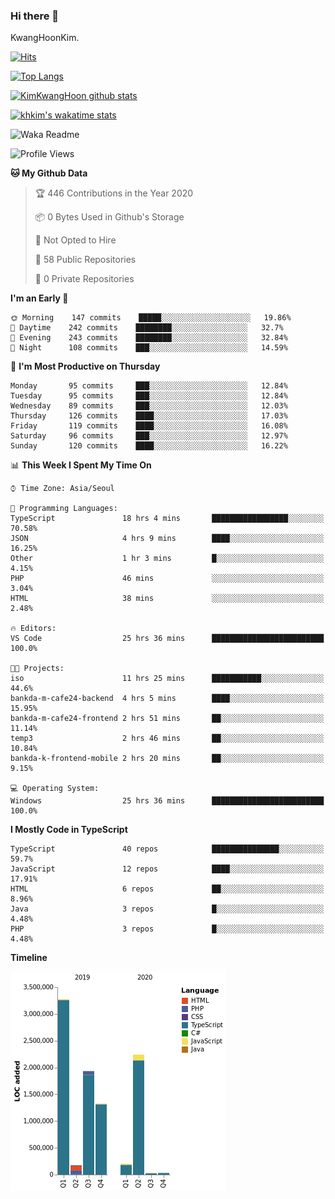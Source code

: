### Hi there 👋

KwangHoonKim.

[![Hits](https://hits.seeyoufarm.com/api/count/incr/badge.svg?url=https%3A%2F%2Fgithub.com%2Frhkdgns95)](https://hits.seeyoufarm.com)  

[![Top Langs](https://github-readme-stats.vercel.app/api/top-langs/?username=rhkdgns95&layout=compact)](https://github.com/anuraghazra/github-readme-stats)   

[![KimKwangHoon github stats](https://github-readme-stats.vercel.app/api?username=rhkdgns95&show_icons=true)](https://github.com/anuraghazra/github-readme-stats)  

[![khkim's wakatime stats](https://github-readme-stats.vercel.app/api/wakatime?username=rhkdgns95)](https://github.com/anuraghazra/github-readme-stats)

<!--
**rhkdgns95/rhkdgns95** is a ✨ _special_ ✨ repository because its `README.md` (this file) appears on your GitHub profile.

Here are some ideas to get you started:

- 🔭 I’m currently working on ...
- 🌱 I’m currently learning ...
- 👯 I’m looking to collaborate on ...
- 🤔 I’m looking for help with ...
- 💬 Ask me about ...
- 📫 How to reach me: ...
- 😄 Pronouns: ...
- ⚡ Fun fact: ...
-->



![Waka Readme](https://github.com/rhkdgns95/rhkdgns95/workflows/Waka%20Readme/badge.svg)
<!--START_SECTION:waka-->
![Profile Views](http://img.shields.io/badge/Profile%20Views-3-blue)

**🐱 My Github Data** 

> 🏆 446 Contributions in the Year 2020
 > 
> 📦 0 Bytes Used in Github's Storage 
 > 
> 🚫 Not Opted to Hire
 > 
> 📜 58 Public Repositories 
 > 
> 🔑 0 Private Repositories  
 > 
**I'm an Early 🐤** 

```text
🌞 Morning    147 commits    █████░░░░░░░░░░░░░░░░░░░░   19.86% 
🌆 Daytime    242 commits    ████████░░░░░░░░░░░░░░░░░   32.7% 
🌃 Evening    243 commits    ████████░░░░░░░░░░░░░░░░░   32.84% 
🌙 Night      108 commits    ███░░░░░░░░░░░░░░░░░░░░░░   14.59%

```
📅 **I'm Most Productive on Thursday** 

```text
Monday       95 commits     ███░░░░░░░░░░░░░░░░░░░░░░   12.84% 
Tuesday      95 commits     ███░░░░░░░░░░░░░░░░░░░░░░   12.84% 
Wednesday    89 commits     ███░░░░░░░░░░░░░░░░░░░░░░   12.03% 
Thursday     126 commits    ████░░░░░░░░░░░░░░░░░░░░░   17.03% 
Friday       119 commits    ████░░░░░░░░░░░░░░░░░░░░░   16.08% 
Saturday     96 commits     ███░░░░░░░░░░░░░░░░░░░░░░   12.97% 
Sunday       120 commits    ████░░░░░░░░░░░░░░░░░░░░░   16.22%

```


📊 **This Week I Spent My Time On** 

```text
⌚︎ Time Zone: Asia/Seoul

💬 Programming Languages: 
TypeScript               18 hrs 4 mins       █████████████████░░░░░░░░   70.58% 
JSON                     4 hrs 9 mins        ████░░░░░░░░░░░░░░░░░░░░░   16.25% 
Other                    1 hr 3 mins         █░░░░░░░░░░░░░░░░░░░░░░░░   4.15% 
PHP                      46 mins             ░░░░░░░░░░░░░░░░░░░░░░░░░   3.04% 
HTML                     38 mins             ░░░░░░░░░░░░░░░░░░░░░░░░░   2.48%

🔥 Editors: 
VS Code                  25 hrs 36 mins      █████████████████████████   100.0%

🐱‍💻 Projects: 
iso                      11 hrs 25 mins      ███████████░░░░░░░░░░░░░░   44.6% 
bankda-m-cafe24-backend  4 hrs 5 mins        ████░░░░░░░░░░░░░░░░░░░░░   15.95% 
bankda-m-cafe24-frontend 2 hrs 51 mins       ██░░░░░░░░░░░░░░░░░░░░░░░   11.14% 
temp3                    2 hrs 46 mins       ██░░░░░░░░░░░░░░░░░░░░░░░   10.84% 
bankda-k-frontend-mobile 2 hrs 20 mins       ██░░░░░░░░░░░░░░░░░░░░░░░   9.15%

💻 Operating System: 
Windows                  25 hrs 36 mins      █████████████████████████   100.0%

```

**I Mostly Code in TypeScript** 

```text
TypeScript               40 repos            ███████████████░░░░░░░░░░   59.7% 
JavaScript               12 repos            ████░░░░░░░░░░░░░░░░░░░░░   17.91% 
HTML                     6 repos             ██░░░░░░░░░░░░░░░░░░░░░░░   8.96% 
Java                     3 repos             █░░░░░░░░░░░░░░░░░░░░░░░░   4.48% 
PHP                      3 repos             █░░░░░░░░░░░░░░░░░░░░░░░░   4.48%

```


**Timeline**

![Chart not found](https://raw.githubusercontent.com/rhkdgns95/rhkdgns95/master/charts/bar_graph.png) 


<!--END_SECTION:waka-->
